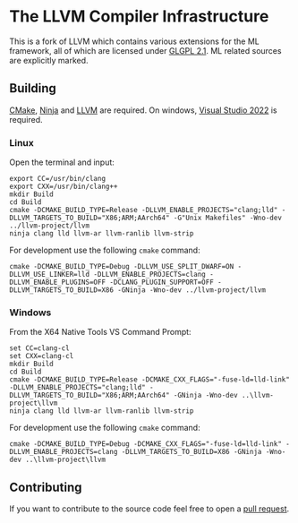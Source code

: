 # The LLVM Compiler Infrastructure

This is a fork of LLVM which contains various extensions for the ML framework, all of which are licensed under [GLGPL 2.1](ML_LICENSE.txt). ML related sources are explicitly marked.

## Building

[CMake](https://cmake.org/), [Ninja](https://ninja-build.org/) and [LLVM](https://llvm.org/) are required. On windows, [Visual Studio 2022](https://visualstudio.microsoft.com/) is required.

### Linux

Open the terminal and input:

```
export CC=/usr/bin/clang
export CXX=/usr/bin/clang++
mkdir Build
cd Build
cmake -DCMAKE_BUILD_TYPE=Release -DLLVM_ENABLE_PROJECTS="clang;lld" -DLLVM_TARGETS_TO_BUILD="X86;ARM;AArch64" -G"Unix Makefiles" -Wno-dev ../llvm-project/llvm
ninja clang lld llvm-ar llvm-ranlib llvm-strip
```

For development use the following `cmake` command:

```
cmake -DCMAKE_BUILD_TYPE=Debug -DLLVM_USE_SPLIT_DWARF=ON -DLLVM_USE_LINKER=lld -DLLVM_ENABLE_PROJECTS=clang -DLLVM_ENABLE_PLUGINS=OFF -DCLANG_PLUGIN_SUPPORT=OFF -DLLVM_TARGETS_TO_BUILD=X86 -GNinja -Wno-dev ../llvm-project/llvm
```

### Windows

From the X64 Native Tools VS Command Prompt:

```
set CC=clang-cl
set CXX=clang-cl
mkdir Build
cd Build
cmake -DCMAKE_BUILD_TYPE=Release -DCMAKE_CXX_FLAGS="-fuse-ld=lld-link" -DLLVM_ENABLE_PROJECTS="clang;lld" -DLLVM_TARGETS_TO_BUILD="X86;ARM;AArch64" -GNinja -Wno-dev ..\llvm-project\llvm
ninja clang lld llvm-ar llvm-ranlib llvm-strip
```

For development use the following `cmake` command:

```
cmake -DCMAKE_BUILD_TYPE=Debug -DCMAKE_CXX_FLAGS="-fuse-ld=lld-link" -DLLVM_ENABLE_PROJECTS=clang -DLLVM_TARGETS_TO_BUILD=X86 -GNinja -Wno-dev ..\llvm-project\llvm
```

## Contributing

If you want to contribute to the source code feel free to open a [pull request](https://github.com/gd-hyperdash/llvm-project/pulls).